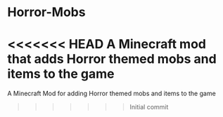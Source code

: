 Horror-Mobs
===========

<<<<<<< HEAD
A Minecraft mod that adds Horror themed mobs and items to the game
=======
A Minecraft Mod for adding Horror themed mobs and items to the game
>>>>>>> Initial commit
